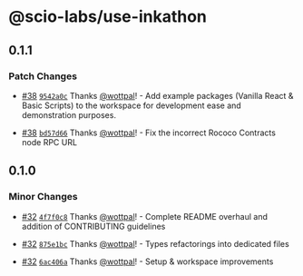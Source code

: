 # @scio-labs/use-inkathon

## 0.1.1

### Patch Changes

- [#38](https://github.com/scio-labs/use-inkathon/pull/38) [`9542a0c`](https://github.com/scio-labs/use-inkathon/commit/9542a0c59e0e1dd9c7c626ce3a33f9c389737181) Thanks [@wottpal](https://github.com/wottpal)! - Add example packages (Vanilla React & Basic Scripts) to the workspace for development ease and demonstration purposes.

- [#38](https://github.com/scio-labs/use-inkathon/pull/38) [`bd57d66`](https://github.com/scio-labs/use-inkathon/commit/bd57d66b61774dfa78af67003afd20c3b415f8a5) Thanks [@wottpal](https://github.com/wottpal)! - Fix the incorrect Rococo Contracts node RPC URL

## 0.1.0

### Minor Changes

- [#32](https://github.com/scio-labs/use-inkathon/pull/32) [`4f7f0c8`](https://github.com/scio-labs/use-inkathon/commit/4f7f0c8016511f331c79d367420ffb62f904834a) Thanks [@wottpal](https://github.com/wottpal)! - Complete README overhaul and addition of CONTRIBUTING guidelines

- [#32](https://github.com/scio-labs/use-inkathon/pull/32) [`875e1bc`](https://github.com/scio-labs/use-inkathon/commit/875e1bc4a7f1706b68a40f99dfa042a563945ab5) Thanks [@wottpal](https://github.com/wottpal)! - Types refactorings into dedicated files

- [#32](https://github.com/scio-labs/use-inkathon/pull/32) [`6ac406a`](https://github.com/scio-labs/use-inkathon/commit/6ac406aedba29aed349721438864ad53374fafca) Thanks [@wottpal](https://github.com/wottpal)! - Setup & workspace improvements

